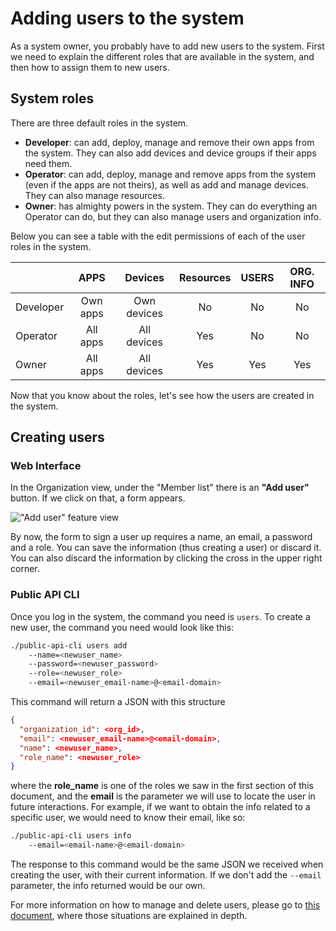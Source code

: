 # Adding users to the system

As a system owner, you probably have to add new users to the system. First we need to explain the different roles that are available in the system, and then how to assign them to new users.

## System roles

There are three default roles in the system.

- **Developer**: can add, deploy, manage and remove their own apps from the system. They can also add devices and device groups if their apps need them.
- **Operator**: can add, deploy, manage and remove apps from the system (even if the apps are not theirs), as well as add and manage devices. They can also manage resources.
- **Owner**: has almighty powers in the system. They can do everything an Operator can do, but they can also manage users and organization info.

Below you can see a table with the edit permissions of each of the user roles in the system.

|           |   APPS   |   Devices   | Resources | USERS | ORG. INFO |
| --------- | :------: | :---------: | :-------: | :---: | :-------: |
| Developer | Own apps | Own devices |    No     |  No   |    No     |
| Operator  | All apps | All devices |    Yes    |  No   |    No     |
| Owner     | All apps | All devices |    Yes    |  Yes  |    Yes    |

Now that you know about the roles, let's see how the users are created in the system.

## Creating users

### Web Interface

In the Organization view, under the "Member list" there is an **"Add user"** button. If we click on that, a form appears.

!["Add user" feature view](/Users/svillanueva/nalej_docs/docs/.gitbook/assets/org_add_user.png)

By now, the form to sign a user up requires a name, an email, a password and a role. You can save the information (thus creating a user) or discard it. You can also discard the information by clicking the cross in the upper right corner.

### Public API CLI

Once you log in the system, the command you need is `users`.  To create a new user, the command you need would look like this:

```bash
./public-api-cli users add 
	--name=<newuser_name> 
	--password=<newuser_password> 
	--role=<newuser_role> 
	--email=<newuser_email-name>@<email-domain>
```

This command will return a JSON with this structure

```json
{
  "organization_id": <org_id>,
  "email": <newuser_email-name>@<email-domain>,
  "name": <newuser_name>,
  "role_name": <newuser_role>
}
```

where the **role_name** is one of the roles we saw in the first section of this document, and the **email** is the parameter we will use to locate the user in future interactions. For example, if we want to obtain the info related to a specific user, we would need to know their email, like so:

```bash
./public-api-cli users info 
	--email=<email-name>@<email-domain>
```

The response to this command would be the same JSON we received when creating the user, with their current information. If we don't add the `--email` parameter, the info returned would be our own.

For more information on how to manage and delete users, please go to [this document](../organization/organization-1.md), where those situations are explained in depth.